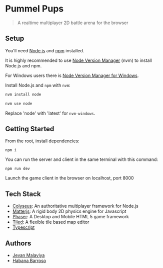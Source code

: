 # Pummel Pups

> A realtime multiplayer 2D battle arena for the browser

## Setup

You'll need [Node.js](https://nodejs.org/en/) and [npm](https://www.npmjs.com/) installed.

It is highly recommended to use [Node Version Manager](https://github.com/nvm-sh/nvm) (nvm) to install Node.js and npm.

For Windows users there is [Node Version Manager for Windows](https://github.com/coreybutler/nvm-windows).

Install Node.js and `npm` with `nvm`:

```bash
nvm install node

nvm use node
```

Replace 'node' with 'latest' for `nvm-windows`.

## Getting Started

From the root, install dependencies:

```
npm i
```

You can run the server and client in the same terminal with this command:

```
npm run dev
```

Launch the game client in the browser on localhost, port 8000

## Tech Stack

- [Colyseus](https://github.com/colyseus/colyseus): An authoritative multiplayer framework for Node.js
- [Matterjs](https://brm.io/matter-js/): A rigid body 2D physics engine for Javascript
- [Phaser](https://www.phaser.io/): A Desktop and Mobile HTML 5 game framework
- [Tiled](https://www.mapeditor.org/): A flexible tile based map editor
- [Typescript](https://www.typescriptlang.org/)

## Authors

- [Jevan Malaviya](https://github.com/jevan-malaviya)
- [Habana Barroso](https://github.com/BudZig)

